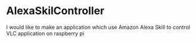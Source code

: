 # AlexaSkilController
I would like to make an application which use Amazon Alexa Skill to control VLC application on raspberry pi
